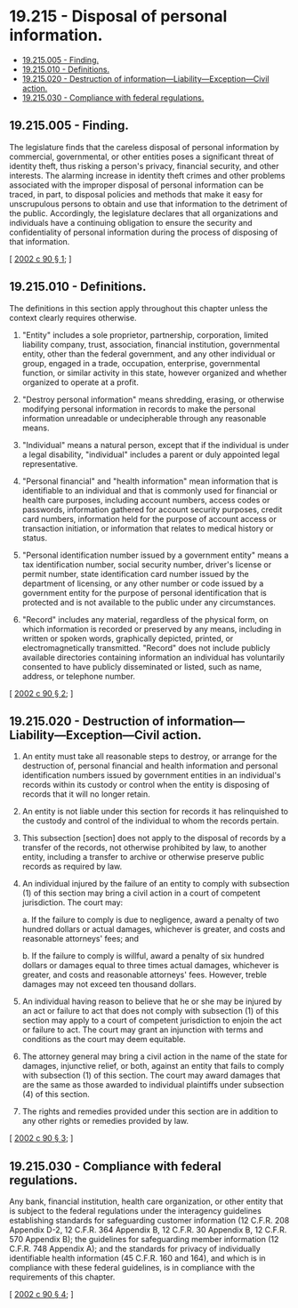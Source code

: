 # 19.215 - Disposal of personal information.
* [19.215.005 - Finding.](#19215005---finding)
* [19.215.010 - Definitions.](#19215010---definitions)
* [19.215.020 - Destruction of information—Liability—Exception—Civil action.](#19215020---destruction-of-informationliabilityexceptioncivil-action)
* [19.215.030 - Compliance with federal regulations.](#19215030---compliance-with-federal-regulations)
## 19.215.005 - Finding.
The legislature finds that the careless disposal of personal information by commercial, governmental, or other entities poses a significant threat of identity theft, thus risking a person's privacy, financial security, and other interests. The alarming increase in identity theft crimes and other problems associated with the improper disposal of personal information can be traced, in part, to disposal policies and methods that make it easy for unscrupulous persons to obtain and use that information to the detriment of the public. Accordingly, the legislature declares that all organizations and individuals have a continuing obligation to ensure the security and confidentiality of personal information during the process of disposing of that information.

\[ [2002 c 90 § 1](http://lawfilesext.leg.wa.gov/biennium/2001-02/Pdf/Bills/Session%20Laws/House/2015-S.SL.pdf?cite=2002%20c%2090%20§%201); \]

## 19.215.010 - Definitions.
The definitions in this section apply throughout this chapter unless the context clearly requires otherwise.

1. "Entity" includes a sole proprietor, partnership, corporation, limited liability company, trust, association, financial institution, governmental entity, other than the federal government, and any other individual or group, engaged in a trade, occupation, enterprise, governmental function, or similar activity in this state, however organized and whether organized to operate at a profit.

2. "Destroy personal information" means shredding, erasing, or otherwise modifying personal information in records to make the personal information unreadable or undecipherable through any reasonable means.

3. "Individual" means a natural person, except that if the individual is under a legal disability, "individual" includes a parent or duly appointed legal representative.

4. "Personal financial" and "health information" mean information that is identifiable to an individual and that is commonly used for financial or health care purposes, including account numbers, access codes or passwords, information gathered for account security purposes, credit card numbers, information held for the purpose of account access or transaction initiation, or information that relates to medical history or status.

5. "Personal identification number issued by a government entity" means a tax identification number, social security number, driver's license or permit number, state identification card number issued by the department of licensing, or any other number or code issued by a government entity for the purpose of personal identification that is protected and is not available to the public under any circumstances.

6. "Record" includes any material, regardless of the physical form, on which information is recorded or preserved by any means, including in written or spoken words, graphically depicted, printed, or electromagnetically transmitted. "Record" does not include publicly available directories containing information an individual has voluntarily consented to have publicly disseminated or listed, such as name, address, or telephone number.

\[ [2002 c 90 § 2](http://lawfilesext.leg.wa.gov/biennium/2001-02/Pdf/Bills/Session%20Laws/House/2015-S.SL.pdf?cite=2002%20c%2090%20§%202); \]

## 19.215.020 - Destruction of information—Liability—Exception—Civil action.
1. An entity must take all reasonable steps to destroy, or arrange for the destruction of, personal financial and health information and personal identification numbers issued by government entities in an individual's records within its custody or control when the entity is disposing of records that it will no longer retain.

2. An entity is not liable under this section for records it has relinquished to the custody and control of the individual to whom the records pertain.

3. This subsection [section] does not apply to the disposal of records by a transfer of the records, not otherwise prohibited by law, to another entity, including a transfer to archive or otherwise preserve public records as required by law.

4. An individual injured by the failure of an entity to comply with subsection (1) of this section may bring a civil action in a court of competent jurisdiction. The court may:

    a. If the failure to comply is due to negligence, award a penalty of two hundred dollars or actual damages, whichever is greater, and costs and reasonable attorneys' fees; and

    b. If the failure to comply is willful, award a penalty of six hundred dollars or damages equal to three times actual damages, whichever is greater, and costs and reasonable attorneys' fees. However, treble damages may not exceed ten thousand dollars.

5. An individual having reason to believe that he or she may be injured by an act or failure to act that does not comply with subsection (1) of this section may apply to a court of competent jurisdiction to enjoin the act or failure to act. The court may grant an injunction with terms and conditions as the court may deem equitable.

6. The attorney general may bring a civil action in the name of the state for damages, injunctive relief, or both, against an entity that fails to comply with subsection (1) of this section. The court may award damages that are the same as those awarded to individual plaintiffs under subsection (4) of this section.

7. The rights and remedies provided under this section are in addition to any other rights or remedies provided by law.

\[ [2002 c 90 § 3](http://lawfilesext.leg.wa.gov/biennium/2001-02/Pdf/Bills/Session%20Laws/House/2015-S.SL.pdf?cite=2002%20c%2090%20§%203); \]

## 19.215.030 - Compliance with federal regulations.
Any bank, financial institution, health care organization, or other entity that is subject to the federal regulations under the interagency guidelines establishing standards for safeguarding customer information (12 C.F.R. 208 Appendix D-2, 12 C.F.R. 364 Appendix B, 12 C.F.R. 30 Appendix B, 12 C.F.R. 570 Appendix B); the guidelines for safeguarding member information (12 C.F.R. 748 Appendix A); and the standards for privacy of individually identifiable health information (45 C.F.R. 160 and 164), and which is in compliance with these federal guidelines, is in compliance with the requirements of this chapter.

\[ [2002 c 90 § 4](http://lawfilesext.leg.wa.gov/biennium/2001-02/Pdf/Bills/Session%20Laws/House/2015-S.SL.pdf?cite=2002%20c%2090%20§%204); \]

